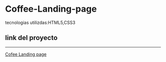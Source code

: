 # Coffee-Landing-page
tecnologias utilizdas:HTML5,CSS3


 ## link del proyecto
 ------

 <a href="https://xbernardoalvez66.github.io/Coffee-Landing-page/Coffee-Landing-page/index.html">Cofee Landing page</a>
